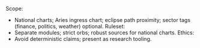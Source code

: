 <!-- >>> AUTO-GEN BEGIN: Mundane v1.0 (instructions) -->
Scope:
- National charts; Aries ingress chart; eclipse path proximity; sector tags (finance, politics, weather) optional.
Ruleset:
- Separate modules; strict orbs; robust sources for national charts.
Ethics:
- Avoid deterministic claims; present as research tooling.
<!-- >>> AUTO-GEN END: Mundane v1.0 (instructions) -->

